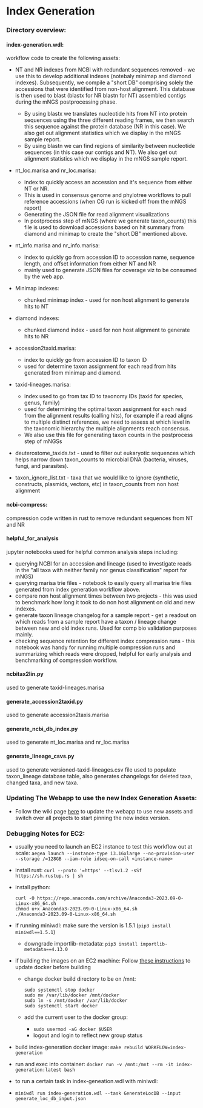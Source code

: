 # Index Generation

### Directory overview:

#### **index-generation.wdl**:
workflow code to create the following assets:
* NT and NR indexes from NCBI with redundant sequences removed - we use this to develop additional indexes (notebaly minimap and diamond indexes).
  Subsequently, we compile a "short DB" comprising solely the accessions that were identified from non-host alignment. This database is then used
  to blast (blastx for NR blastn for NT) assembled contigs during the mNGS postprocessing phase.

    * By using blastx we translates nucleotide hits from NT into protein sequences using the three different reading frames, we then search this sequence against the protein database (NR in this case). We also get out alignment statistics which we display in the mNGS sample report.
    * By using blastn we can find regions of similarity between nucleotide sequences (in this case our contigs and NT). We also get out alignment statistics which we display in the mNGS sample report.

* nt_loc.marisa and nr_loc.marisa:
  * index to quickly access an accession and it's sequence from either NT or NR.
  * This is used in consensus genome and phylotree workflows to pull reference accessions (when CG run is kicked off from the mNGS report)
  * Generating the JSON file for read alignment visualizations
  * In postprocess step of mNGS (where we generate taxon_counts) this file is used to download accessions based on hit summary from diamond and minimap to create the "short DB" mentioned above.
* nt_info.marisa and nr_info.marisa:
  * index to quickly go from accession ID to accession name, sequence length, and offset information from either NT and NR
  * mainly used to generate JSON files for coverage viz to be consumed by the web app.
* Minimap indexes:
  * chunked minimap index - used for non host alignment to generate hits to NT
* diamond indexes:
  * chunked diamond index - used for non host alignment to generate hits to NR
* accession2taxid.marisa:
  * index to quickly go from accession ID to taxon ID
  * used for determine taxon assignment for each read from hits generated from minimap and diamond.
* taxid-lineages.marisa:
  * index used to go from tax ID to taxonomy IDs (taxid for species, genus, family)
  * used for determining the optimal taxon assignment for each read from the alignment
   results (calling hits), for example if a read aligns to multiple distinct references, we need to assess at which level in the taxonomic hierarchy the multiple alignments reach consensus.
  * We also use this file for generating taxon counts in the postprocess step of mNGSs
* deuterostome_taxids.txt - used to filter out eukaryotic sequences which helps narrow down taxon_counts to microbial DNA (bacteria, viruses, fungi, and parasites).
* taxon_ignore_list.txt - taxa that we would like to ignore (synthetic, constructs, plasmids, vectors, etc) in taxon_counts from non host alignment


#### **ncbi-compress**:
compression code written in rust to remove redundant sequences from NT and NR

#### **helpful_for_analysis**
jupyter notebooks used for helpful common analysis steps including:
* querying NCBI for an accession and lineage (used to investigate reads in the "all taxa with neither family nor genus classification" report for mNGS)
* querying marisa trie files - notebook to easily query all marisa trie files generated from index generation workflow above.
* compare non host alignment times between two projects - this was used to benchmark how long it took to do non host alignment on old and new indexes.
* generate taxon lineage changelog for a sample report - get a readout on which reads from a sample report have a taxon / lineage change between new and old index runs. Used for comp bio validation purposes mainly.
* checking sequence retention for different index compression runs - this notebook was handy for running multiple compression runs and summarizing which reads were dropped, helpful for early analysis and benchmarking of compression workflow.

#### **ncbitax2lin.py**
used to generate taxid-lineages.marisa

#### **generate_accession2taxid.py**
used to generate accession2taxis.marisa

#### **generate_ncbi_db_index.py**
used to generate nt_loc.marisa and nr_loc.marisa

#### **generate_lineage_csvs.py**
used to generate versioned-taxid-lineages.csv file used to populate taxon_lineage database table, also generates changelogs for deleted taxa, changed taxa, and new taxa.

### Updating The Webapp to use the new Index Generation Assets:
  * Follow the wiki page [here](https://github.com/chanzuckerberg/czid-web-private/wiki/%5BDEV%5D-How-to-update-the-webapp-to-use-new-index-assets-and-taxon_lineage-table-update) to update the webapp to use new assets and switch over all projects to start pinning the new index version.

### Debugging Notes for EC2:
* usually you need to launch an EC2 instance to test this workflow out at scale: `aegea launch --instance-type i3.16xlarge --no-provision-user --storage /=128GB --iam-role idseq-on-call <instance-name>`
* install rust: `curl --proto '=https' --tlsv1.2 -sSf https://sh.rustup.rs | sh`
* install python:
  ```
  curl -O https://repo.anaconda.com/archive/Anaconda3-2023.09-0-Linux-x86_64.sh
  chmod u+x Anaconda3-2023.09-0-Linux-x86_64.sh
  ./Anaconda3-2023.09-0-Linux-x86_64.sh
  ```

* if running miniwdl:
     make sure the version is 1.5.1 (`pip3 install miniwdl==1.5.1`)
    * downgrade importlib-metadata: `pip3 install importlib-metadata==4.13.0`

* if building the images on an EC2 machine:
    Follow [these instructions](https://docs.docker.com/engine/install/ubuntu/) to update docker before building

    * change docker build directory to be on /mnt:
        ```
        sudo systemctl stop docker
        sudo mv /var/lib/docker /mnt/docker
        sudo ln -s /mnt/docker /var/lib/docker
        sudo systemctl start docker
        ```

    * add the current user to the docker group:
        * `sudo usermod -aG docker $USER`
        * logout and login to reflect new group status

* build index-generation docker image: `make rebuild WORKFLOW=index-generation`
* run and exec into container: `docker run -v /mnt:/mnt --rm -it index-generation:latest bash`
* to run a certain task in index-geneation.wdl with miniwdl:
* `miniwdl run index-generation.wdl --task GenerateLocDB --input generate_loc_db_input.json`

